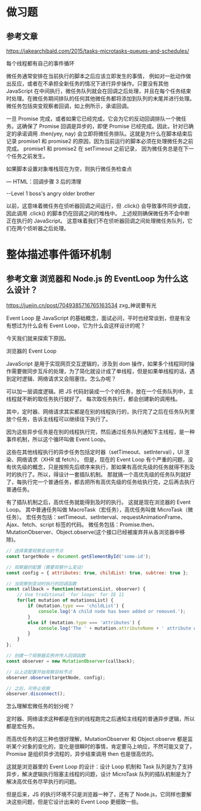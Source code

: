 # 做习题
## 参考文章
https://jakearchibald.com/2015/tasks-microtasks-queues-and-schedules/

每个线程都有自己的事件循环

微任务通常安排在当前执行的脚本之后应该立即发生的事情，
例如对一批动作做出反应，或者在不承担全新任务的情况下进行异步操作。只要没有其他 JavaScript 在中间执行，微任务队列就会在回调之后处理，并且在每个任务结束时处理。在微任务期间排队的任何其他微任务都将添加到队列的末尾并进行处理。微任务包括突变观察者回调，如上例所示，承诺回调。

一旦 Promise 完成，或者如果它已经完成，它会为它的反动回调排队一个微任务。这确保了 Promise 回调是异步的，即使 Promise 已经完成。因此，针对已确定的承诺调用 .then(yey, nay) 会立即将微任务排队。这就是为什么在脚本结束后记录 promise1 和 promise2 的原因，因为当前运行的脚本必须在处理微任务之前完成。 promise1 和 promise2 在 setTimeout 之前记录，
因为微任务总是在下一个任务之前发生。


如果脚本设置对象堆栈现在为空，则执行微任务检查点

— HTML：回调步骤 3 后的清理



--Level 1 boss's angry older brother

以前，这意味着微任务在侦听器回调之间运行，但 .click() 会导致事件同步调度，因此调用 .click() 的脚本仍在回调之间的堆栈中。 上述规则确保微任务不会中断正在执行的 JavaScript。 这意味着我们不在侦听器回调之间处理微任务队列，它们在两个侦听器之后处理。



# 整体描述事件循环机制
## 参考文章 浏览器和 Node.js 的 EventLoop 为什么这么设计？
https://juejin.cn/post/7049385716765163534
zxg_神说要有光

Event Loop 是 JavaScript 的基础概念，面试必问，平时也经常谈到，但是有没有想过为什么会有 Event Loop，它为什么会这样设计的呢？

今天我们就来探索下原因。

浏览器的 Event Loop

JavaScript 是用于实现网页交互逻辑的，涉及到 dom 操作，如果多个线程同时操作需要做同步互斥的处理，为了简化就设计成了单线程，但是如果单线程的话，遇到定时逻辑、网络请求又会阻塞住。怎么办呢？

可以加一层调度逻辑。把 JS 代码封装成一个个的任务，放在一个任务队列中，主线程就不断的取任务执行就好了。
每次取任务执行，都会创建新的调用栈。

其中，定时器、网络请求其实都是在别的线程执行的，执行完了之后在任务队列里放个任务，告诉主线程可以继续往下执行了。

因为这些异步任务是在别的线程执行完，然后通过任务队列通知下主线程，是一种事件机制，所以这个循环叫做 Event Loop。

这些在其他线程执行的异步任务包括定时器（setTimeout、setInterval），UI 渲染、网络请求（XHR 或 fetch）。
但是，现在的 Event Loop 有个严重的问题，没有优先级的概念，只是按照先后顺序来执行，那如果有高优先级的任务就得不到及时的执行了。所以，得设计一套插队机制。
那就搞一个高优先级的任务队列就好了，每执行完一个普通任务，都去把所有高优先级的任务给执行完，之后再去执行普通任务。

有了插队机制之后，高优任务就能得到及时的执行。
这就是现在浏览器的 Event Loop。
其中普通任务叫做 MacroTask（宏任务），高优任务叫做 MicroTask（微任务）。
宏任务包括：setTimeout、setInterval、requestAnimationFrame、Ajax、fetch、script 标签的代码。
微任务包括：Promise.then、MutationObserver、Object.observe(这个接口已经被废弃并从各浏览器中移除)。

```js MutationObserver
// 选择需要观察变动的节点
const targetNode = document.getElementById('some-id');

// 观察器的配置（需要观察什么变动）
const config = { attributes: true, childList: true, subtree: true };

// 当观察到变动时执行的回调函数
const callback = function(mutationsList, observer) {
    // Use traditional 'for loops' for IE 11
    for(let mutation of mutationsList) {
        if (mutation.type === 'childList') {
            console.log('A child node has been added or removed.');
        }
        else if (mutation.type === 'attributes') {
            console.log('The ' + mutation.attributeName + ' attribute was modified.');
        }
    }
};

// 创建一个观察器实例并传入回调函数
const observer = new MutationObserver(callback);

// 以上述配置开始观察目标节点
observer.observe(targetNode, config);

// 之后，可停止观察
observer.disconnect();


```

怎么理解宏微任务的划分呢？

定时器、网络请求这种都是在别的线程跑完之后通知主线程的普通异步逻辑，所以都是宏任务。

而高优任务的这三种也很好理解，MutationObserver 和 Object.observe 都是监听某个对象的变化的，变化是很瞬时的事情，肯定要马上响应，不然可能又变了，Promise 是组织异步流程的，异步结束调用 then 也是很高优的。

这就是浏览器里的 Event Loop 的设计：设计 Loop 机制和 Task 队列是为了支持异步，解决逻辑执行阻塞主线程的问题，设计 MicroTask 队列的插队机制是为了解决高优任务尽早执行的问题。

但是后来，JS 的执行环境不只是浏览器一种了，还有了 Node.js，它同样也要解决这些问题，但是它设计出来的 Event Loop 更细致一些。

